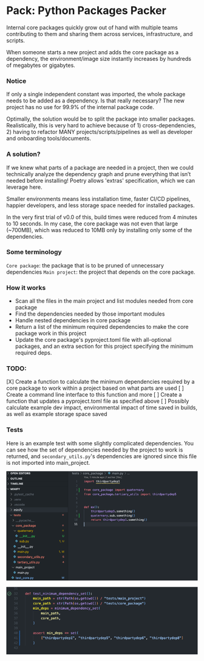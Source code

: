 # Pack: Python Packages Packer

Internal core packages quickly grow out of hand with multiple teams contributing to them and sharing them across services, infrastructure, and scripts.

When someone starts a new project and adds the core package as a dependency, the environment/image size instantly increases by hundreds of megabytes or gigabytes.



### Notice 

If only a single independent constant was imported, the whole package needs to be added as a dependency. Is that really necessary? The new project has no use for 99.9% of the internal package code.

Optimally, the solution would be to split the package into smaller packages. Realistically, this is very hard to achieve because of 1) cross-dependencies, 2) having to refactor MANY projects/scripts/pipelines as well as developer and onboarding tools/documents.



### A solution?

If we knew what parts of a package are needed in a project, then we could technically analyze the dependency graph and prune everything that isn’t needed before installing! Poetry allows 'extras' specification, which we can leverage here.

Smaller environments means less installation time, faster CI/CD pipelines, happier developers, and less storage space needed for installed packages.

In the very first trial of v0.0 of this, build times were reduced from 4 minutes to 10 seconds. In my case, the core package was not even that large (~700MB), which was reduced to 10MB only by installing only some of the dependencies.


### Some terminology
`Core package`: the package that is to be pruned of unnecessary dependencies
`Main project`: the project that depends on the core package.

### How it works
- Scan all the files in the main project and list modules needed from core package
- Find the dependencies needed by those important modules
- Handle nested dependencies in core package
- Return a list of the minimum required dependencies to make the core package work in this project
- Update the core package's pyproject.toml file with all-optional packages, and an extra section for this project specifying the minimum required deps.


### TODO:
[X] Create a function to calculate the minimum dependencies required by a core package to work within a project based on what parts are used
[ ] Create a command line interface to this function and more
[ ] Create a function that updates a pyproject.toml file as specified above
[ ] Possibly calculate example dev impact, environmental impact of time saved in builds, as well as example storage space saved


### Tests
Here is an example test with some slightly complicated dependencies. You can see how the set of dependencies needed by the project to work is returned, and `secondary_utils.py`'s dependencies are ignored since this file is not imported into main_project.

![](2022-07-05-23-17-53.png)

![](2022-07-05-23-35-01.png)